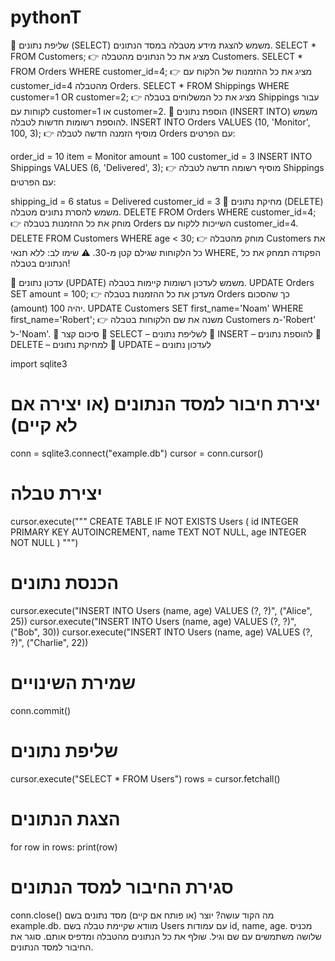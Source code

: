 # pythonT


📌 שליפת נתונים (SELECT)
משמש להצגת מידע מטבלה במסד הנתונים.
SELECT * FROM Customers;
👉 מציג את כל הנתונים מהטבלה Customers.
SELECT * FROM Orders WHERE customer_id=4;
👉 מציג את כל ההזמנות של הלקוח עם customer_id=4 מהטבלה Orders.
SELECT * FROM Shippings WHERE customer=1 OR customer=2;
👉 מציג את כל המשלוחים בטבלה Shippings עבור לקוחות עם customer=1 או customer=2.
📌 הוספת נתונים (INSERT INTO)
משמש להוספת רשומות חדשות לטבלה.
INSERT INTO Orders VALUES (10, 'Monitor', 100, 3);
👉 מוסיף הזמנה חדשה לטבלה Orders עם הפרטים:

order_id = 10
item = Monitor
amount = 100
customer_id = 3
INSERT INTO Shippings VALUES (6, 'Delivered', 3);
👉 מוסיף רשומה חדשה לטבלה Shippings עם הפרטים:

shipping_id = 6
status = Delivered
customer_id = 3
📌 מחיקת נתונים (DELETE)
משמש להסרת נתונים מטבלה.
DELETE FROM Orders WHERE customer_id=4;
👉 מוחק את כל ההזמנות בטבלה Orders השייכות ללקוח עם customer_id=4.
DELETE FROM Customers WHERE age < 30;
👉 מוחק מהטבלה Customers את כל הלקוחות שגילם קטן מ-30.
⚠ שימו לב: ללא תנאי WHERE, הפקודה תמחק את כל הנתונים בטבלה!

📌 עדכון נתונים (UPDATE)
משמש לעדכון רשומות קיימות בטבלה.
UPDATE Orders SET amount = 100;
👉 מעדכן את כל ההזמנות בטבלה Orders כך שהסכום (amount) יהיה 100.
UPDATE Customers SET first_name='Noam' WHERE first_name='Robert';
👉 משנה את שם הלקוחות בטבלה Customers מ-'Robert' ל-'Noam'.
🚀 סיכום קצר
🔹 SELECT – לשליפת נתונים
🔹 INSERT – להוספת נתונים
🔹 DELETE – למחיקת נתונים
🔹 UPDATE – לעדכון נתונים






import sqlite3

# יצירת חיבור למסד הנתונים (או יצירה אם לא קיים)
conn = sqlite3.connect("example.db")
cursor = conn.cursor()

# יצירת טבלה
cursor.execute("""
    CREATE TABLE IF NOT EXISTS Users (
        id INTEGER PRIMARY KEY AUTOINCREMENT,
        name TEXT NOT NULL,
        age INTEGER NOT NULL
    )
""")

# הכנסת נתונים
cursor.execute("INSERT INTO Users (name, age) VALUES (?, ?)", ("Alice", 25))
cursor.execute("INSERT INTO Users (name, age) VALUES (?, ?)", ("Bob", 30))
cursor.execute("INSERT INTO Users (name, age) VALUES (?, ?)", ("Charlie", 22))

# שמירת השינויים
conn.commit()

# שליפת נתונים
cursor.execute("SELECT * FROM Users")
rows = cursor.fetchall()

# הצגת הנתונים
for row in rows:
    print(row)

# סגירת החיבור למסד הנתונים
conn.close()
מה הקוד עושה?
יוצר (או פותח אם קיים) מסד נתונים בשם example.db.
מוודא שקיימת טבלה בשם Users עם עמודות id, name, age.
מכניס שלושה משתמשים עם שם וגיל.
שולף את כל הנתונים מהטבלה ומדפיס אותם.
סוגר את החיבור למסד הנתונים.
